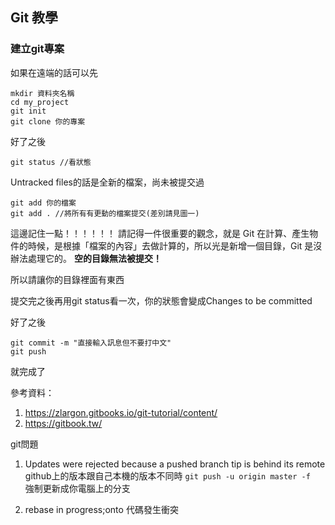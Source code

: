 ## Git 教學

### 建立git專案
如果在遠端的話可以先
```
mkdir 資料夾名稱
cd my_project
git init
git clone 你的專案
```
好了之後
```
git status //看狀態

```
Untracked files的話是全新的檔案，尚未被提交過

```
git add 你的檔案
git add . //將所有有更動的檔案提交(差別請見圖一)
```
這邊記住一點！！！！！！
請記得一件很重要的觀念，就是 Git 在計算、產生物件的時候，是根據「檔案的內容」去做計算的，所以光是新增一個目錄，Git 是沒辦法處理它的。
**空的目錄無法被提交！**

所以請讓你的目錄裡面有東西

提交完之後再用git status看一次，你的狀態會變成Changes to be committed

好了之後
```
git commit -m "直接輸入訊息但不要打中文"
git push
```

就完成了


參考資料：
1. https://zlargon.gitbooks.io/git-tutorial/content/
2. https://gitbook.tw/

git問題
1. Updates were rejected because a pushed branch tip is behind its remote
github上的版本跟自己本機的版本不同時
```git push -u origin master -f ```
強制更新成你電腦上的分支

2. rebase in progress;onto 
代碼發生衝突



